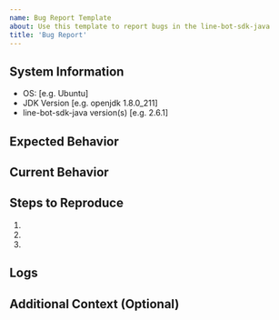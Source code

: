 ```yaml
---
name: Bug Report Template
about: Use this template to report bugs in the line-bot-sdk-java
title: 'Bug Report'
---
```


 <!--
## Before Creating an Issue
- Please check our [developer documentation](https://developers.line.biz/en/docs/) and [FAQ](https://developers.line.biz/en/faq/tags/messaging-api/) for more information on the Messaging API
- Make sure the issue you are reporting isn't already addressed in the documentation or existing issues.
## When Creating an Issue
- Provide detailed information about the issue you experienced with the SDK using the template below.
-->

## System Information
- OS: [e.g. Ubuntu]
- JDK Version [e.g. openjdk 1.8.0_211]
- line-bot-sdk-java version(s) [e.g. 2.6.1]

## Expected Behavior
<!-- Describe what you expected to happen -->

## Current Behavior
<!-- Describe what actually happened instead of the expected behavior -->

## Steps to Reproduce
<!-- Provide a link to a live example or a clear set of steps to reproduce the issue.
     If possible, provide minimal code (e.g. test code, a draft PR, or a link to a forked repository). -->
1.
2.
3.

## Logs
<!-- If possible, provide logs to help identify the issue -->

## Additional Context (Optional)
<!-- Add any other context or information that might be relevant to the issue.
     For example, related issues, potential causes, or possible solutions. -->
